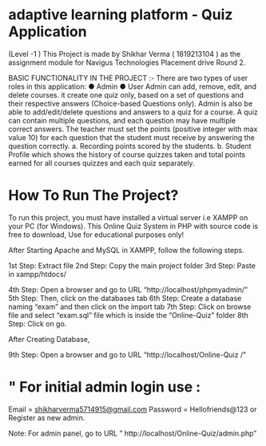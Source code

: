 # adaptive learning platform - Quiz Application
(Level -1 )
This Project is made by Shikhar Verma ( 1819213104 ) as the assignment module for Navigus Technologies Placement drive Round 2. 



BASIC FUNCTIONALITY IN THE PROJECT  :- 
There are two types of user roles in this application:
● Admin
● User
Admin can add, remove, edit, and delete courses. it create one quiz only, based on a set of questions and their respective
answers (Choice-based Questions only). Admin is also be able to
add/edit/delete questions and answers to a quiz for a course.
A quiz can contain multiple questions, and each question may have multiple correct
answers. The teacher must set the points (positive integer with max value 10) for each
question that the student must receive by answering the question correctly.
a. Recording points scored by the students.
b. Student Profile which shows the history of course quizzes taken and total
points earned for all courses quizzes and each quiz separately.





                                
# How To Run The Project?
To run this project, you must have installed a virtual server i.e XAMPP on your PC (for Windows). This Online Quiz System in PHP with source code is free to download, Use for educational purposes only!

After Starting Apache and MySQL in XAMPP, follow the following steps.

1st Step: Extract file
2nd Step: Copy the main project folder
3rd Step: Paste in xampp/htdocs/

4th Step: Open a browser and go to URL “http://localhost/phpmyadmin/”
5th Step: Then, click on the databases tab
6th Step: Create a database naming “exam” and then click on the import tab
7th Step: Click on browse file and select “exam.sql” file which is inside the “Online-Quiz” folder
8th Step: Click on go.

After Creating Database,

9th Step: Open a browser and go to URL “http://localhost/Online-Quiz /”
# " For initial admin login use : 
Email = shikharverma5714915@gmail.com
Password = Hellofriends@123
or Register as new admin.

Note: For admin panel, go to URL ” http://localhost/Online-Quiz/admin.php”
